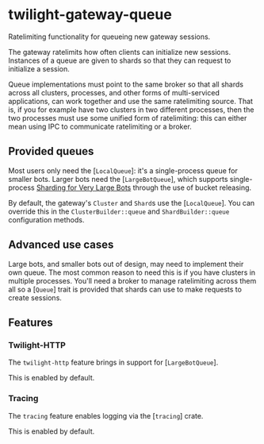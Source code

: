# twilight-gateway-queue

Ratelimiting functionality for queueing new gateway sessions.

The gateway ratelimits how often clients can initialize new sessions.
Instances of a queue are given to shards so that they can request to
initialize a session.

Queue implementations must point to the same broker so that all shards
across all clusters, processes, and other forms of multi-serviced
applications, can work together and use the same ratelimiting source. That
is, if you for example have two clusters in two different processes, then
the two processes must use some unified form of ratelimiting: this can
either mean using IPC to communicate ratelimiting or a broker.

## Provided queues

Most users only need the [`LocalQueue`]: it's a single-process queue for
smaller bots. Larger bots need the [`LargeBotQueue`], which supports
single-process [Sharding for Very Large Bots] through the use of bucket
releasing.

By default, the gateway's `Cluster` and `Shard`s use the [`LocalQueue`]. You
can override this in the `ClusterBuilder::queue` and `ShardBuilder::queue`
configuration methods.

## Advanced use cases

Large bots, and smaller bots out of design, may need to implement their own
queue. The most common reason to need this is if you have clusters in
multiple processes. You'll need a broker to manage ratelimiting across them
all so a [`Queue`] trait is provided that shards can use to make requests to
create sessions.

## Features

### Twilight-HTTP

The `twilight-http` feature brings in support for [`LargeBotQueue`].

This is enabled by default.

### Tracing

The `tracing` feature enables logging via the [`tracing`] crate.

This is enabled by default.

[Sharding for Very Large Bots]: https://discord.com/developers/docs/topics/gateway#sharding-for-very-large-bots
